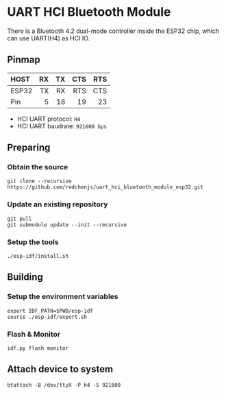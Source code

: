 UART HCI Bluetooth Module
=========================

There is a Bluetooth 4.2 dual-mode controller inside the ESP32 chip, which can use UART(H4) as HCI IO.

## Pinmap

| HOST  | RX | TX | CTS | RTS |
| :---- | -: | -: | --: | --: |
| ESP32 | TX | RX | RTS | CTS |
| Pin   |  5 | 18 |  19 |  23 |

* HCI UART protocol: `H4`
* HCI UART baudrate: `921600 bps`

## Preparing

### Obtain the source

```
git clone --recursive https://github.com/redchenjs/uart_hci_bluetooth_module_esp32.git
```

### Update an existing repository

```
git pull
git submodule update --init --recursive
```

### Setup the tools

```
./esp-idf/install.sh
```

## Building

### Setup the environment variables

```
export IDF_PATH=$PWD/esp-idf
source ./esp-idf/export.sh
```

### Flash & Monitor

```
idf.py flash monitor
```

## Attach device to system

```
btattach -B /dev/ttyX -P h4 -S 921600
```

